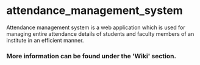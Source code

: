 # attendance_management_system
Attendance management system is a web application which is used for managing entire attendance details of students and faculty members of an institute in an efficient manner.
### More information can be found under the 'Wiki' section. 
